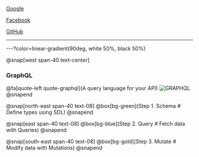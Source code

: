 [Google][1]

[Facebook][2]

[GitHub][3]

[1]: https://www.google.co.th/
[2]: https://www.facebook.com/
[3]: https://www.github.com/
---
---?color=linear-gradient(90deg, white 50%, black 50%)

@snap[west span-40 text-center]

### GraphQL
@fa[quote-left quote-graphql](A query language for your API)
![GRAPHQL](https://sv1.picz.in.th/images/2019/12/06/igcWBQ.png)
@snapend

@snap[north-east span-40 text-08]
@box[bg-green](Step 1. Schema # Define types using SDL)
@snapend

@snap[east span-40 text-08]
@box[bg-blue](Step 2. Query # Fetch data with Queries)
@snapend

@snap[south-east span-40 text-08]
@box[bg-gold](Step 3. Mutate # Modify data with Mutations)
@snapend